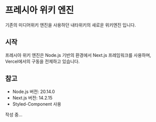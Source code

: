 # 프레시아 위키 엔진
기존의 미디어위키 엔진을 사용하던 내타위키의 새로운 위키엔진 입니다.

## 시작
프레시아 위키 엔진은 Node.js 기반의 환경에서 Next.js 프레임워크를 사용하며, Vercel에서의 구동을 전제하고 있습니다.

## 참고
* Node.js 버전: 20.14.0
* Next.js 버전: 14.2.15
* Styled-Component 사용

작성 중...
